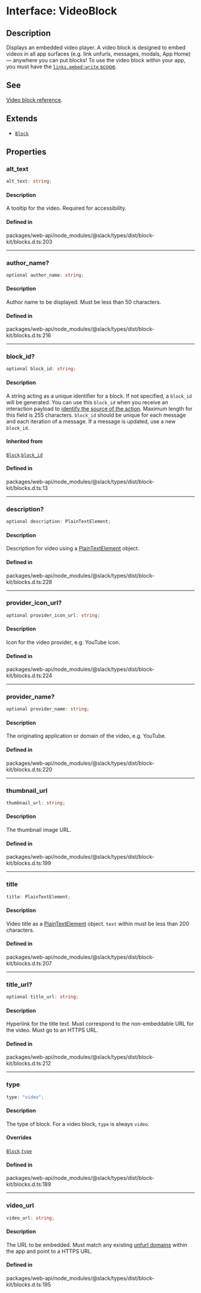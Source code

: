 # Interface: VideoBlock

## Description

Displays an embedded video player. A video block is designed to embed videos in all app surfaces (e.g.
link unfurls, messages, modals, App Home) — anywhere you can put blocks! To use the video block within your app, you
must have the [`links.embed:write` scope](https://api.slack.com/scopes/links.embed:write).

## See

[Video block reference](https://api.slack.com/reference/block-kit/blocks#video).

## Extends

- [`Block`](Block.md)

## Properties

### alt\_text

```ts
alt_text: string;
```

#### Description

A tooltip for the video. Required for accessibility.

#### Defined in

packages/web-api/node\_modules/@slack/types/dist/block-kit/blocks.d.ts:203

***

### author\_name?

```ts
optional author_name: string;
```

#### Description

Author name to be displayed. Must be less than 50 characters.

#### Defined in

packages/web-api/node\_modules/@slack/types/dist/block-kit/blocks.d.ts:216

***

### block\_id?

```ts
optional block_id: string;
```

#### Description

A string acting as a unique identifier for a block. If not specified, a `block_id` will be generated.
You can use this `block_id` when you receive an interaction payload to
[identify the source of the action](https://api.slack.com/interactivity/handling#payloads).
Maximum length for this field is 255 characters. `block_id` should be unique for each message and each iteration of
a message. If a message is updated, use a new `block_id`.

#### Inherited from

[`Block`](Block.md).[`block_id`](Block.md#block_id)

#### Defined in

packages/web-api/node\_modules/@slack/types/dist/block-kit/blocks.d.ts:13

***

### description?

```ts
optional description: PlainTextElement;
```

#### Description

Description for video using a [PlainTextElement](PlainTextElement.md) object.

#### Defined in

packages/web-api/node\_modules/@slack/types/dist/block-kit/blocks.d.ts:228

***

### provider\_icon\_url?

```ts
optional provider_icon_url: string;
```

#### Description

Icon for the video provider, e.g. YouTube icon.

#### Defined in

packages/web-api/node\_modules/@slack/types/dist/block-kit/blocks.d.ts:224

***

### provider\_name?

```ts
optional provider_name: string;
```

#### Description

The originating application or domain of the video, e.g. YouTube.

#### Defined in

packages/web-api/node\_modules/@slack/types/dist/block-kit/blocks.d.ts:220

***

### thumbnail\_url

```ts
thumbnail_url: string;
```

#### Description

The thumbnail image URL.

#### Defined in

packages/web-api/node\_modules/@slack/types/dist/block-kit/blocks.d.ts:199

***

### title

```ts
title: PlainTextElement;
```

#### Description

Video title as a [PlainTextElement](PlainTextElement.md) object. `text` within must be less than 200 characters.

#### Defined in

packages/web-api/node\_modules/@slack/types/dist/block-kit/blocks.d.ts:207

***

### title\_url?

```ts
optional title_url: string;
```

#### Description

Hyperlink for the title text. Must correspond to the non-embeddable URL for the video.
Must go to an HTTPS URL.

#### Defined in

packages/web-api/node\_modules/@slack/types/dist/block-kit/blocks.d.ts:212

***

### type

```ts
type: "video";
```

#### Description

The type of block. For a video block, `type` is always `video`.

#### Overrides

[`Block`](Block.md).[`type`](Block.md#type)

#### Defined in

packages/web-api/node\_modules/@slack/types/dist/block-kit/blocks.d.ts:189

***

### video\_url

```ts
video_url: string;
```

#### Description

The URL to be embedded. Must match any existing
[unfurl domains](https://api.slack.com/reference/messaging/link-unfurling#configuring_domains) within the app
and point to a HTTPS URL.

#### Defined in

packages/web-api/node\_modules/@slack/types/dist/block-kit/blocks.d.ts:195
